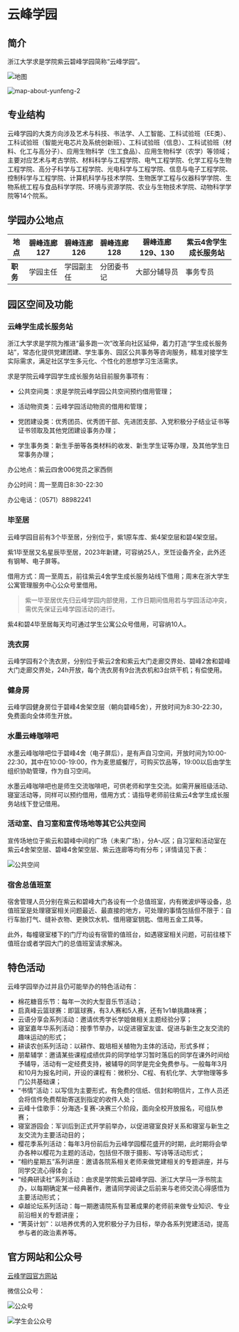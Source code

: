 # 云峰学园

## 简介

浙江大学求是学院紫云碧峰学园简称“云峰学园”。

![地图](../assets/yunfeng/map-about-yunfeng-1.webp)

![map-about-yunfeng-2](../assets/yunfeng/map-about-yunfeng-2.webp)

## 专业结构

云峰学园的大类方向涉及艺术与科技、书法学、人工智能、工科试验班（EE类）、工科试验班（智能光电芯片及系统创新班）、工科试验班（信息）、工科试验班（材料、化工与高分子）、应用生物科学（生工食品）、应用生物科学（农学）等领域；主要对应艺术与考古学院、材料科学与工程学院、电气工程学院、化学工程与生物工程学院、高分子科学与工程学院、光电科学与工程学院、信息与电子工程学院、控制科学与工程学院、计算机科学与技术学院、生物医学工程与仪器科学学院、生物系统工程与食品科学学院、环境与资源学院、农业与生物技术学院、动物科学学院等14个院系。

## 学园办公地点

| 地点       | 碧峰连廊127  | 碧峰连廊126 |  碧峰连廊128    | 碧峰连廊129、130  | 紫云4舍学生成长服务站 |
| --------- | ------------ | ----------- | ------------- | -----------------| ----------------------|
| **职务**   | 学园主任    | 学园副主任    | 分团委书记     | 大部分辅导员      | 事务专员               |

## 园区空间及功能

### 云峰学生成长服务站

浙江大学求是学院为推进“最多跑一次”改革向社区延伸，着力打造“学生成长服务站”，常态化提供党建团建、学生事务、园区公共事务等咨询服务，精准对接学生实际需求，满足社区学生多元化、个性化的思想学习生活需求。

求是学院云峰学园学生成长服务站目前服务事项有：

- 公共空间类：求是学院云峰学园公共空间预约借用管理；

- 活动物资类：云峰学园活动物资的借用和管理；

- 党团建设类：优秀团员、优秀团干部、先进团支部、入党积极分子结业证书等证书领取及其他党团建设事务办理；

- 学生事务类：新生手册等各类材料的收发、新生学生证等办理，及其他学生日常事务办理；

办公地点：紫云四舍006党员之家西侧

办公时间：周一至周日8:30-22:30

办公电话：（0571）88982241

### 毕至居

云峰学园目前有3个毕至居，分别位于，紫1原车库、紫4架空层和碧4架空层。

紫1毕至居又名星辰毕至居，2023年新建，可容纳25人，烹饪设备齐全，此外还有钢琴、电子屏等。

借用方式：周一至周五，前往紫云4舍学生成长服务站线下借用；周末在浙大学生公寓管理服务中心公众号里借用。
> 紫一毕至居优先归云峰学园内部使用，工作日期间借用若与学园活动冲突，需优先保证云峰学园活动的进行。

紫4和碧4毕至居每天均可通过学生公寓公众号借用，可容纳10人。

### 洗衣房

云峰学园有2个洗衣房，分别位于紫云2舍和紫云大门走廊交界处、碧峰2舍和碧峰大门走廊交界处，24h开放，每个洗衣房有9台洗衣机和3台烘干机；有偿使用。

### 健身房

云峰学园健身房位于碧峰4舍架空层（朝向碧峰5舍），开放时间为8:30-22:30，免费面向全体师生开放。

### 水墨云峰咖啡吧

水墨云峰咖啡吧位于碧峰4舍（电子屏后），是有声自习空间，开放时间为10:00-22:30，其中在10:00-19:00，作为麦思威餐厅，可购买饮品等，19:00以后由学生组织协助管理，作为自习空间。

水墨云峰咖啡吧也是师生交流咖啡吧，可供老师和学生交流。如需开展班级活动、寝室活动等，同样可以预约借用，借用方式：请指导老师前往紫云4舍学生成长服务站线下登记借用。

### 活动室、自习室和宣传场地等其它公共空间

宣传场地位于紫云和碧峰中间的广场（未来广场），分A-J区；自习室和活动室在紫云4舍架空层、碧峰4舍架空层、紫云连廊等均有分布；详情请见下表：

![公共空间](../assets/yunfeng/zone-in-yunfeng.webp)

### 宿舍总值班室

宿舍管理人员分别在紫云和碧峰大门各设有一个总值班室，内有微波炉等设备，总值班室是处理寝室相关问题最近、最直接的地方，可处理的事情包括但不限于：自行车胎打气、缝补衣物、更换饮水机、借用寝室钥匙、借用五金工具等。

此外，每幢寝室楼下的门厅均设有宿管的值班台，如遇寝室相关问题，可前往楼下值班台或者学园大门的总值班室请求解决。

## 特色活动

云峰学园举办过并且仍可能举办的特色活动有：

- 棉花糖音乐节：每年一次的大型音乐节活动；
- 启真峰云篮球赛：即篮球赛，有3人赛和5人赛，还有1v1单挑趣味赛；
- 云语分享会系列活动：邀请优秀学长学姐做相关主题经验分享；
- 寝室嘉年华系列活动：按季节举办，以促进寝室友谊、促进与新生之友交流的趣味运动的形式；
- 耕读农创系列活动：以耕作、栽培相关植物为主体的活动，形式多样；
- 朋辈辅学：邀请某些课程成绩优异的同学给学习暂时落后的同学在课外时间给予辅导，活动有一定经费支持，被辅导的同学是完全免费参与。一般每年3月和10月为报名时间，开设的课程有：微积分、C程、有机化学、大学物理等多门公共基础课；
- “书情”活动：以写信为主要形式，有免费的信纸、信封和明信片，工作人员还会将信件免费帮助寄送到指定的收件人处；
- 云峰十佳歌手：分海选-复赛-决赛三个阶段，面向全校开放报名，可组队参赛；
- 寝室游园会：军训后到正式开学前举办，以促进寝室良好关系和寝室与新生之友交流为主要活动目的；
- 樱花季系列活动：每年3月份前后为云峰学园樱花盛开的时期，此时期将会举办各种以樱花为主题的活动，包括但不限于摄影、写诗等活动形式；
- “相约星期五”系列讲座：邀请各院系相关老师来做党建相关的专题讲座，并与同学交流心得体会；
- “经典研读社”系列活动：由求是学院紫云碧峰学园、浙江大学马一浮书院主办，以每期确定某一经典著作，邀请同学阅读之后前来与老师交流心得感悟为主要活动形式；
- 卓越论坛系列活动：每一期邀请院系有显著成果的老师前来做专业知识、专业前沿相关的专题讲座；
- “菁英计划”：以培养优秀的入党积极分子为目标，举办各系列党建活动，提高参与者的政治素养等。

## 官方网站和公众号

[云峰学园官方网站](https://yunfeng.zju.edu.cn)

微信公众号：

![公众号](../assets/yunfeng/zjuyfwxnn.webp)

![学生会公众号](../assets/yunfeng/zjuyfsu.webp)
